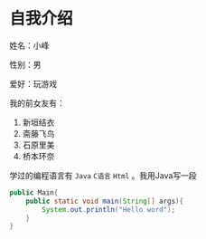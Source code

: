# 自我介绍

姓名：小峰

性别：男

爱好：玩游戏

我的前女友有：

1. 新垣结衣
2. 斋藤飞鸟
3. 石原里美
4. 桥本环奈

学过的编程语言有 `Java` `C语言` `Html`  。我用Java写一段

```java
public Main{
    public static void main(String[] args){
        System.out.println("Hello word");
    }
}
```



